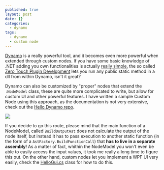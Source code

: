 ```yaml
---
published: true
layout: post
date: {}
categories:
  - dynamo
tags:
  - dynamo
  - custom node
---
```

[Dynamo](http://dynamobim.org/) is a really powerful tool, and it becomes even more powerful when extended through custom nodes. If you have some basic knowledge of .NET adding you own functionalities is actually [really simple](https://github.com/DynamoDS/Dynamo/wiki/How-To-Create-Your-Own-Nodes), the so called [Zero Touch Plugin Development](https://github.com/DynamoDS/Dynamo/wiki/Zero-Touch-Plugin-Development) lets you run any public static method in a dll from within Dynamo, isn't it great?

Dynamo can also be customized by "proper" nodes that extend the ```:NodeModel``` class, these are quite more complicated to write, but allow for custom UI and other powerful features. I have written a sample Custom Node using this approach, as the documentation is not very extensive, check out the [Hello Dynamo repo](https://github.com/teocomi/HelloDynamo). 

![]({{site.baseurl}}/https://cloud.githubusercontent.com/assets/2679513/16582748/be9e36e4-42a8-11e6-8c0a-429c0caf0ef1.png)

If you decide to go this route, please mind that the main function of a NodeModel, called ```BuildOutputAst``` does not calculate the output of the node itself, but instead it has to pass execution to another static function (in the form of a ```AstFactory.BuildFunctionCall```) that **has to live in a separate assembly**! As a matter of fact, whithin the NodeModel you won't even be able to easily access the input values, it took me really a long time to figure this out. On the other hand, custom nodes let you implement a WPF UI very easily, check the [HelloGui.cs](https://github.com/teocomi/HelloDynamo/blob/master/HelloDynamo/HelloNodeModel/HelloGui.cs) class for how to do this.
